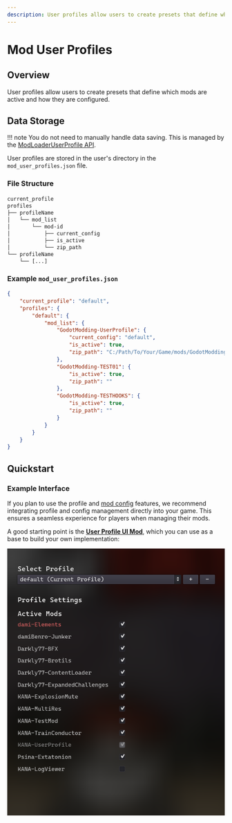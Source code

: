 ```yaml
---
description: User profiles allow users to create presets that define which mods are active and how they are configured.
---
```


# Mod User Profiles

## Overview

User profiles allow users to create presets that define which mods are active and how they are configured.

## Data Storage

!!! note
	You do not need to manually handle data saving. This is managed by the [ModLoaderUserProfile API](../../api/mod_loader_user_profile.md).

User profiles are stored in the user's directory in the `mod_user_profiles.json` file.

### File Structure

```
current_profile
profiles
├── profileName
│   └── mod_list
│       └── mod-id
│           ├── current_config
│           ├── is_active
│           └── zip_path
└── profileName
    └── [...]
```

### Example `mod_user_profiles.json`

```json
{
	"current_profile": "default",
	"profiles": {
		"default": {
			"mod_list": {
				"GodotModding-UserProfile": {
					"current_config": "default",
					"is_active": true,
					"zip_path": "C:/Path/To/Your/Game/mods/GodotModding-UserProfile.zip"
				},
				"GodotModding-TEST01": {
					"is_active": true,
					"zip_path": ""
				},
				"GodotModding-TESTHOOKS": {
					"is_active": true,
					"zip_path": ""
				}
			}
		}
	}
}
```

## Quickstart

### Example Interface

If you plan to use the profile and [mod config](../modding/config_json.md) features, we recommend integrating profile and config management directly into your game. This ensures a seamless experience for players when managing their mods.

A good starting point is the [**User Profile UI Mod**](https://github.com/GodotModding/GodotModding-UserProfileUI), which you can use as a base to build your own implementation:

![Screenshot of the User Profile UI Mod, showing a list of mods with a checkbox to enable or disable each mod.](_media/user_profile_ui.png)
